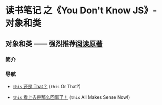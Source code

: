 # 读书笔记 之《You Don't Know JS》- 对象和类

## 对象和类 —— 强烈推荐[阅读原著](https://github.com/getify/You-Dont-Know-JS/blob/2nd-ed/objects-classes/README.md)

### 简介


### 导航
- [`this` 还是 That？](/objects%20%26%20classes/this%20or%20That.md) (`this` Or That?)

- [`this` 看上去是那么回事了！](/objects%20%26%20classes/this%20Makes%20Sense.md) (`this` All Makes Sense Now!)